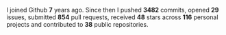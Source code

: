 
I joined Github **7** years ago. Since then I pushed **3482** commits, opened **29** issues, submitted **854** pull requests, received **48** stars across **116** personal projects and contributed to **38** public repositories.
